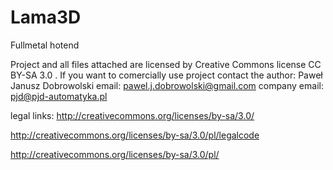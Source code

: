 Lama3D
======

Fullmetal hotend

Project and all files attached are licensed by Creative Commons license CC BY-SA 3.0 . If you want to comercially use project contact the author:
Paweł Janusz Dobrowolski
email: pawel.j.dobrowolski@gmail.com
company email: pjd@pjd-automatyka.pl


legal links:
http://creativecommons.org/licenses/by-sa/3.0/

http://creativecommons.org/licenses/by-sa/3.0/pl/legalcode

http://creativecommons.org/licenses/by-sa/3.0/pl/
